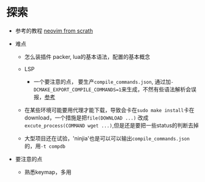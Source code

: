 # 探索

- 参考的教程
  [neovim from scrath](https://www.youtube.com/watch?v=ctH-a-1eUME&list=PLhoH5vyxr6Qq41NFL4GvhFp-WLd5xzIzZ)

- 难点
  - 怎么装插件 packer, lua的基本语法，配置的基本概念

  - LSP
    - 一个要注意的点， 要生产`compile_commands.json`, 通过加`-DCMAKE_EXPORT_COMPILE_COMMANDS=1`来生成，不然有些语法解析会误报，[参考](https://stackoverflow.com/questions/66987008/how-to-configure-clangd-to-find-missing-external-header-file)

  - 在某些环境可能要用代理才能下载，导致会卡在`sudo make install`卡在download，一个措施是把`file(DOWNLOAD ...)` 改成`excute_process(COMMAND wget ...)`,但是还是要把一些status的判断去掉

  - 大型项目还在试验，'ninjia'也是可以可以输出`compile_commands.json`的，用`-t compdb `

- 要注意的点
  - 熟悉keymap，多用



